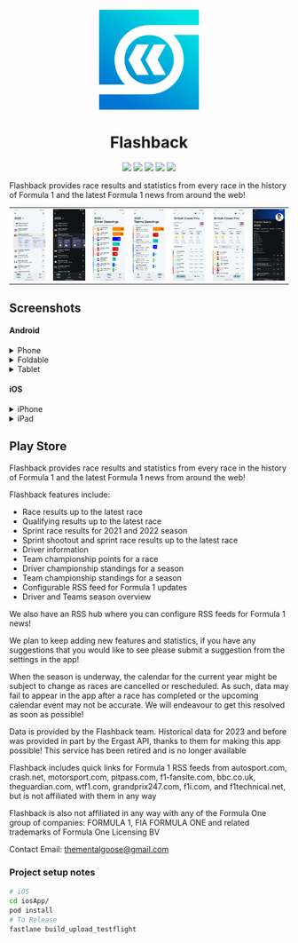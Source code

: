 <p align="center">
  <img width="180" src="resources/app_icon.png" />
</p>

<h1 align="center">Flashback</h1>

<p align="center">
  <a href="https://play.google.com/store/apps/details?id=tmg.flashback"><img src="https://img.shields.io/static/v1?label=Google%20Play&message=%20&logoColor=white&logo=google-play&color=success&style=flat"/></a>
  <a href="https://apps.apple.com/us/app/flashback-formula-results/id6748612648"><img src="https://img.shields.io/static/v1?label=App%20Store&message=%20&logo=app-store&logoColor=white&color=blue&style=flat"/></a>
  <a href="https://flashback.pages.dev"><img src="https://img.shields.io/static/v1?label=API&message=%20&logo=cloudflare&logoColor=white&color=orange&style=flat"/></a>
  <a href="https://flashback.pages.dev/privacy-policy.html"><img src="https://img.shields.io/static/v1?label=Privacy%20Policy&message=%20&logo=cloudflare&logoColor=white&color=orange&style=flat"/></a>
  <a href="https://github.com/thementalgoose/kmp-flashback/actions"><img src="https://github.com/thementalgoose/kmp-flashback/workflows/Release/badge.svg"/></a>
</p>

Flashback provides race results and statistics from every race in the history of Formula 1 and the latest Formula 1 news from around the web!

|                                                                               |                                                                               |                                                                               |                                                                               |                                                                               |                                                                               |                                                                               |
|-------------------------------------------------------------------------------|-------------------------------------------------------------------------------|-------------------------------------------------------------------------------|-------------------------------------------------------------------------------|-------------------------------------------------------------------------------|-------------------------------------------------------------------------------|-------------------------------------------------------------------------------|
| <img src="resources/android/screenshots/phone/screenshot1.png" width="110" /> | <img src="resources/android/screenshots/phone/screenshot2.png" width="110" /> | <img src="resources/android/screenshots/phone/screenshot4.png" width="110" /> | <img src="resources/android/screenshots/phone/screenshot5.png" width="110" /> | <img src="resources/android/screenshots/phone/screenshot6.png" width="110" /> | <img src="resources/android/screenshots/phone/screenshot7.png" width="110" /> | <img src="resources/android/screenshots/phone/screenshot8.png" width="110" /> |

## Screenshots

#### Android

<details><summary>Phone</summary>

|                                                                               |                                                                               |                                                                               |                                                                               |                                                                               |                                                                               |                                                                               |
|-------------------------------------------------------------------------------|-------------------------------------------------------------------------------|-------------------------------------------------------------------------------|-------------------------------------------------------------------------------|-------------------------------------------------------------------------------|-------------------------------------------------------------------------------|-------------------------------------------------------------------------------|
| <img src="resources/android/screenshots/phone/screenshot1.png" width="110" /> | <img src="resources/android/screenshots/phone/screenshot2.png" width="110" /> | <img src="resources/android/screenshots/phone/screenshot4.png" width="110" /> | <img src="resources/android/screenshots/phone/screenshot5.png" width="110" /> | <img src="resources/android/screenshots/phone/screenshot6.png" width="110" /> | <img src="resources/android/screenshots/phone/screenshot7.png" width="110" /> | <img src="resources/android/screenshots/phone/screenshot8.png" width="110" /> |

</details>
<details><summary>Foldable</summary>

| |                                                                                  |                                                                                  |                                                                                  |                                                                                  |                                                                                  |
|---|----------------------------------------------------------------------------------|----------------------------------------------------------------------------------|----------------------------------------------------------------------------------|----------------------------------------------------------------------------------|----------------------------------------------------------------------------------|
| <img src="resources/android/screenshots/tablet_7/screenshot1.png" width="120" /> | <img src="resources/android/screenshots/tablet_7/screenshot2.png" width="120" /> | <img src="resources/android/screenshots/tablet_7/screenshot3.png" width="120" /> | <img src="resources/android/screenshots/tablet_7/screenshot4.png" width="120" /> | <img src="resources/android/screenshots/tablet_7/screenshot5.png" width="120" /> | <img src="resources/android/screenshots/tablet_7/screenshot6.png" width="120" /> |

</details>
<details><summary>Tablet</summary>

|                                                                                   |                                                                                   |                                                                                   |                                                                                   |
|-----------------------------------------------------------------------------------|-----------------------------------------------------------------------------------|-----------------------------------------------------------------------------------|-----------------------------------------------------------------------------------|
| <img src="resources/android/screenshots/tablet_10/screenshot1.png" width="180" /> | <img src="resources/android/screenshots/tablet_10/screenshot2.png" width="180" /> | <img src="resources/android/screenshots/tablet_10/screenshot3.png" width="180" /> | <img src="resources/android/screenshots/tablet_10/screenshot4.png" width="180" /> |

</details>

#### iOS

<details><summary>iPhone</summary>

| |                                                                            |                                                                            |                                                                            |                                                                            |                                                                            |                                                                            |                                                                            |
|---|----------------------------------------------------------------------------|----------------------------------------------------------------------------|----------------------------------------------------------------------------|----------------------------------------------------------------------------|----------------------------------------------------------------------------|----------------------------------------------------------------------------|----------------------------------------------------------------------------|
| <img src="resources/ios/screenshots/iphone/screenshot1.png" width="100" /> | <img src="resources/ios/screenshots/iphone/screenshot2.png" width="100" /> | <img src="resources/ios/screenshots/iphone/screenshot3.png" width="100" /> | <img src="resources/ios/screenshots/iphone/screenshot4.png" width="100" /> | <img src="resources/ios/screenshots/iphone/screenshot5.png" width="100" /> | <img src="resources/ios/screenshots/iphone/screenshot6.png" width="100" /> | <img src="resources/ios/screenshots/iphone/screenshot7.png" width="100" /> | <img src="resources/ios/screenshots/iphone/screenshot8.png" width="100" /> |

</details>
<details><summary>iPad</summary>

|                                                                          |                                                                          |                                                                          |                                                                          |                                                                          |
|--------------------------------------------------------------------------|--------------------------------------------------------------------------|--------------------------------------------------------------------------|--------------------------------------------------------------------------|--------------------------------------------------------------------------|
| <img src="resources/ios/screenshots/ipad/screenshot1.png" width="140" /> | <img src="resources/ios/screenshots/ipad/screenshot2.png" width="140" /> | <img src="resources/ios/screenshots/ipad/screenshot3.png" width="140" /> | <img src="resources/ios/screenshots/ipad/screenshot4.png" width="140" /> | <img src="resources/ios/screenshots/ipad/screenshot5.png" width="140" /> |

</details>

## Play Store

Flashback provides race results and statistics from every race in the history of Formula 1 and the latest Formula 1 news from around the web!

Flashback features include:
- Race results up to the latest race
- Qualifying results up to the latest race
- Sprint race results for 2021 and 2022 season
- Sprint shootout and sprint race results up to the latest race
- Driver information
- Team championship points for a race
- Driver championship standings for a season
- Team championship standings for a season
- Configurable RSS feed for Formula 1 updates
- Driver and Teams season overview

We also have an RSS hub where you can configure RSS feeds for Formula 1 news!

We plan to keep adding new features and statistics, if you have any suggestions that you would like to see please submit a suggestion from the settings in the app!

When the season is underway, the calendar for the current year might be subject to change as races are cancelled or rescheduled. As such, data may fail to appear in the app after a race has completed or the upcoming calendar event may not be accurate. We will endeavour to get this resolved as soon as possible!

Data is provided by the Flashback team. Historical data for 2023 and before was provided in part by the Ergast API, thanks to them for making this app possible! This service has been retired and is no longer available

Flashback includes quick links for Formula 1 RSS feeds from autosport.com, crash.net, motorsport.com, pitpass.com, f1-fansite.com, bbc.co.uk, theguardian.com, wtf1.com, grandprix247.com, f1i.com, and f1technical.net, but is not affiliated with them in any way

Flashback is also not affiliated in any way with any of the Formula One group of companies: FORMULA 1, FIA FORMULA ONE and related trademarks of Formula One Licensing BV

Contact Email: thementalgoose@gmail.com

### Project setup notes

```bash
# iOS
cd iosApp/
pod install
# To Release
fastlane build_upload_testflight
```